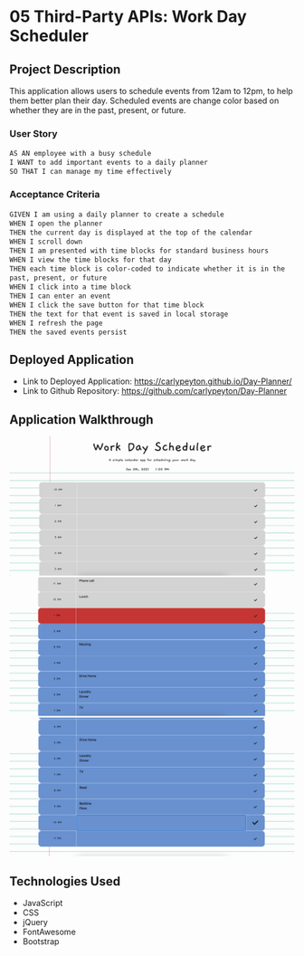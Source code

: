 # 05 Third-Party APIs: Work Day Scheduler

## Project Description 

This application allows users to schedule events from 12am to 12pm, to help them better plan their day. Scheduled events are change color based on whether they are in the past, present, or future. 

### User Story

```
AS AN employee with a busy schedule
I WANT to add important events to a daily planner
SO THAT I can manage my time effectively
```

### Acceptance Criteria

```
GIVEN I am using a daily planner to create a schedule
WHEN I open the planner
THEN the current day is displayed at the top of the calendar
WHEN I scroll down
THEN I am presented with time blocks for standard business hours
WHEN I view the time blocks for that day
THEN each time block is color-coded to indicate whether it is in the past, present, or future
WHEN I click into a time block
THEN I can enter an event
WHEN I click the save button for that time block
THEN the text for that event is saved in local storage
WHEN I refresh the page
THEN the saved events persist
```

## Deployed Application 
* Link to Deployed Application: https://carlypeyton.github.io/Day-Planner/
* Link to Github Repository: https://github.com/carlypeyton/Day-Planner

## Application Walkthrough

<img src = "Screen Shot 2021-01-06 at 1.01.19 PM.png">
<img src = "Screen Shot 2021-01-06 at 1.01.53 PM.png">
<img src = "Screen Shot 2021-01-06 at 1.02.16 PM.png">

## Technologies Used
* JavaScript
* CSS
* jQuery
* FontAwesome
* Bootstrap



